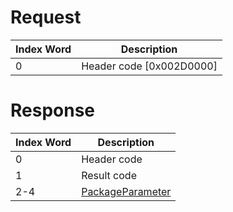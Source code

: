 # Request

| Index Word | Description                |
|------------|----------------------------|
| 0          | Header code \[0x002D0000\] |

# Response

| Index Word | Description                                                     |
|------------|-----------------------------------------------------------------|
| 0          | Header code                                                     |
| 1          | Result code                                                     |
| 2-4        | [PackageParameter](Camera_Services#PackageParameter "wikilink") |